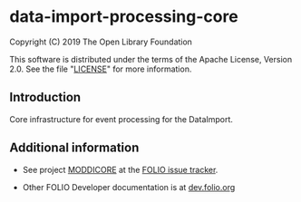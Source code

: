 # data-import-processing-core

Copyright (C) 2019 The Open Library Foundation

This software is distributed under the terms of the Apache License,
Version 2.0. See the file "[LICENSE](LICENSE)" for more information.

## Introduction

Core infrastructure for event processing for the DataImport.

## Additional information

* See project [MODDICORE](https://issues.folio.org/browse/MODDICORE)
at the [FOLIO issue tracker](https://dev.folio.org/guidelines/issue-tracker).

* Other FOLIO Developer documentation is at [dev.folio.org](https://dev.folio.org/)
